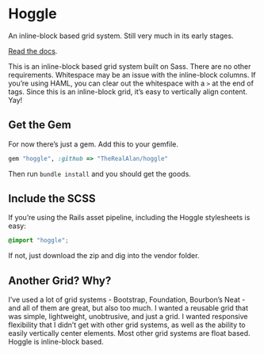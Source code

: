 # Hoggle

An inline-block based grid system. Still very much in its early stages.

[Read the docs](https://github.com/TheRealAlan/hoggle-docs).

This is an inline-block based grid system built on Sass. There are no other requirements. Whitespace may be an issue with the inline-block columns. If you’re using HAML, you can clear out the whitespace with a `>` at the end of tags. Since this is an inline-block grid, it’s easy to vertically align content. Yay!

## Get the Gem

For now there’s just a gem. Add this to your gemfile.

``` ruby
gem "hoggle", :github => "TheRealAlan/hoggle"
```

Then run `bundle install` and you should get the goods.

## Include the SCSS

If you’re using the Rails asset pipeline, including the Hoggle stylesheets is easy:

``` scss
@import "hoggle";
```

If not, just download the zip and dig into the vendor folder.

## Another Grid? Why?

I’ve used a lot of grid systems - Bootstrap, Foundation, Bourbon’s Neat - and all of them are great, but also too much. I wanted a reusable grid that was simple, lightweight, unobtrusive, and just a grid. I wanted responsive flexibility that I didn’t get with other grid systems, as well as the ability to easily vertically center elements. Most other grid systems are float based. Hoggle is inline-block based.